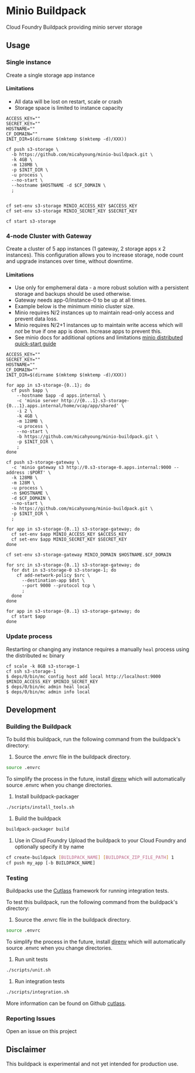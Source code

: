 # Minio Buildpack 

Cloud Foundry Buildpack providing minio server storage

## Usage

### Single instance

Create a single storage app instance

#### Limitations

* All data will be lost on restart, scale or crash
* Storage space is limited to instance capacity
```
ACCESS_KEY=""
SECRET_KEY=""
HOSTNAME=""
CF_DOMAIN=""
INIT_DIR=$(dirname $(mktemp $(mktemp -d)/XXX))

cf push s3-storage \
  -b https://github.com/micahyoung/minio-buildpack.git \
  -k 4GB \
  -m 128MB \
  -p $INIT_DIR \
  -u process \
  --no-start \
  --hostname $HOSTNAME -d $CF_DOMAIN \
  ;


cf set-env s3-storage MINIO_ACCESS_KEY $ACCESS_KEY
cf set-env s3-storage MINIO_SECRET_KEY $SECRET_KEY

cf start s3-storage
```

### 4-node Cluster with Gateway

Create a cluster of 5 app instances (1 gateway, 2 storage apps x 2 instances). This configuration allows you to increase storage, node count and upgrade instances over time, without downtime.

#### Limitations
* Use only for emphemeral data - a more robust solution with a persistent storage and backups should be used otherwise.
* Gateway needs app-0/instance-0 to be up at all times.
* Example below is the minimum minio cluster size.
* Minio requires N/2 instances up to maintain read-only access and prevent data loss.
* Minio requires N/2+1 instances up to maintain write access which will *not* be true if one app is down. Increase apps to prevent this.
* See minio docs for additional options and limitations [minio distributed quick-start guide](https://docs.minio.io/docs/distributed-minio-quickstart-guide.html)

```
ACCESS_KEY=""
SECRET_KEY=""
HOSTNAME=""
CF_DOMAIN=""
INIT_DIR=$(dirname $(mktemp $(mktemp -d)/XXX))

for app in s3-storage-{0..1}; do
  cf push $app \
    --hostname $app -d apps.internal \
    -c 'minio server http://{0...1}.s3-storage-{0...1}.apps.internal/home/vcap/app/shared' \
    -i 2 \
    -k 4GB \
    -m 128MB \
    -u process \
    --no-start \
    -b https://github.com/micahyoung/minio-buildpack.git \
    -p $INIT_DIR \
    ;
done

cf push s3-storage-gateway \
  -c 'minio gateway s3 http://0.s3-storage-0.apps.internal:9000 --address :$PORT' \
  -k 128MB \
  -m 128M \
  -u process \
  -n $HOSTNAME \
  -d $CF_DOMAIN \
  --no-start \
  -b https://github.com/micahyoung/minio-buildpack.git \
  -p $INIT_DIR \
  ;

for app in s3-storage-{0..1} s3-storage-gateway; do
  cf set-env $app MINIO_ACCESS_KEY $ACCESS_KEY
  cf set-env $app MINIO_SECRET_KEY $SECRET_KEY
done

cf set-env s3-storage-gateway MINIO_DOMAIN $HOSTNAME.$CF_DOMAIN 

for src in s3-storage-{0..1} s3-storage-gateway; do
  for dst in s3-storage-0 s3-storage-1; do
    cf add-network-policy $src \
      --destination-app $dst \
      --port 9000 --protocol tcp \
      ;
  done
done

for app in s3-storage-{0..1} s3-storage-gateway; do
  cf start $app 
done
```

### Update process

Restarting or changing any instance requires a manually `heal` process using the distributed `mc` binary

```
cf scale -k 8GB s3-storage-1
cf ssh s3-storage-1
$ deps/0/bin/mc config host add local http://localhost:9000 $MINIO_ACCESS_KEY $MINIO_SECRET_KEY
$ deps/0/bin/mc admin heal local
$ deps/0/bin/mc admin info local
```

## Development

### Building the Buildpack
To build this buildpack, run the following command from the buildpack's directory:

1. Source the .envrc file in the buildpack directory.
```bash
source .envrc
```
To simplify the process in the future, install [direnv](https://direnv.net/) which will automatically source .envrc when you change directories.

1. Install buildpack-packager
```bash
./scripts/install_tools.sh
```

1. Build the buildpack
```bash
buildpack-packager build
```

1. Use in Cloud Foundry
Upload the buildpack to your Cloud Foundry and optionally specify it by name

```bash
cf create-buildpack [BUILDPACK_NAME] [BUILDPACK_ZIP_FILE_PATH] 1
cf push my_app [-b BUILDPACK_NAME]
```

### Testing
Buildpacks use the [Cutlass](https://github.com/cloudfoundry/libbuildpack/cutlass) framework for running integration tests.

To test this buildpack, run the following command from the buildpack's directory:

1. Source the .envrc file in the buildpack directory.

```bash
source .envrc
```
To simplify the process in the future, install [direnv](https://direnv.net/) which will automatically source .envrc when you change directories.

1. Run unit tests

```bash
./scripts/unit.sh
```

1. Run integration tests

```bash
./scripts/integration.sh
```

More information can be found on Github [cutlass](https://github.com/cloudfoundry/libbuildpack/cutlass).

### Reporting Issues
Open an issue on this project

## Disclaimer
This buildpack is experimental and not yet intended for production use.
